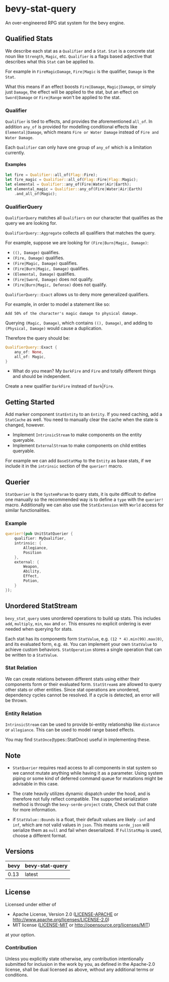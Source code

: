 # bevy-stat-query

An over-engineered RPG stat system for the bevy engine.

## Qualified Stats

We describe each stat as a `Qualifier` and a `Stat`.
`Stat` is a concrete stat noun like `Strength`, `Magic`, etc.
`Qualifier` is a flags based adjective that describes
what this `Stat` can be applied to.

For example in `FireMagicDamage`, `Fire|Magic` is the qualifier,
`Damage` is the `Stat`.

What this means if an effect boosts `Fire|Damage`, `Magic|Damage`,
or simply just `Damage`, the effect will be applied to the stat,
but an effect on `Sword|Damage` or `Fire|Range` won't be applied to the stat.

### Qualifier

`Qualifier` is tied to effects, and provides the aforementioned `all_of`.
In addition `any_of` is provided for modelling conditional effects like
`Elemental|Damage`, which means `Fire or Water Damage` instead of `Fire and Water Damage`.

Each `Qualifier` can only have one group of `any_of` which is a limitation currently.

#### Examples

```rust
let fire = Qualifier::all_of(Flag::Fire);
let fire_magic = Qualifier::all_of(Flag::Fire|Flag::Magic);
let elemental = Qualifier::any_of(Fire|Water|Air|Earth);
let elemental_magic = Qualifier::any_of(Fire|Water|Air|Earth)
    .and_all_of(Magic);
```

### QualifierQuery

`QualifierQuery` matches all `Qualifiers` on our character that
qualifies as the query we are looking for.

`QualifierQuery::Aggregate` collects all qualifiers that matches the query.

For example, suppose we are looking for `(Fire|Burn|Magic, Damage)`:

* `((), Damage)` qualifies.
* `(Fire, Damage)` qualifies.
* `(Fire|Magic, Damage)` qualifies.
* `(Fire|Burn|Magic, Damage)` qualifies.
* `(Elemental, Damage)` qualifies.
* `(Fire|Sword, Damage)` does not qualify.
* `(Fire|Burn|Magic, Defense)` does not qualify.

`QualifierQuery::Exact` allows us to deny
more generalized qualifiers.

For example, in order to model a statement like so:

```text
Add 50% of the character's magic damage to physical damage.
```

Querying `(Magic, Damage)`, which contains `((), Damage)`,
and adding to `(Physical, Damage)` would cause a duplication.

Therefore the query should be:

```rust
QualifierQuery::Exact {
    any_of: None,
    all_of: Magic,
}
```

* What do you mean? My `DarkFire` and `Fire` and totally different things and should be independent.

Create a new qualifier `DarkFire` instead of `Dark`|`Fire`.

## Getting Started

Add marker component `StatEntity` to an `Entity`.
If you need caching, add a `StatCache` as well.
You need to manually clear the cache when the state is changed, however.

* Implement `IntrinsicStream` to make components on the entity queryable.
* Implement `ExternalStream` to make components on child entities queryable.

For example we can add `BaseStatMap` to the `Entity` as base stats, if we include
it in the `intrinsic` section of the `querier!` macro.

## Querier

`StatQuerier` is the `SystemParam` to query stats, it is quite difficult to
define one manually so the recommended way is to define a `type` with the
`querier!` macro. Additionally we can also use the `StatExtension` with `World` access
for similar functionalities.

### Example

```rust
querier!(pub UnitStatQuerier {
    qualifier: MyQualifier,
    intrinsic: {
        Allegiance,
        Position
    },
    external: {
        Weapon,
        Ability,
        Effect,
        Potion,
    }
});
```

## Unordered StatStream

`bevy_stat_query` uses unordered operations to build up stats. This includes
`add`, `multiply`, `min`, `max` and `or`. This ensures no explicit ordering is
ever needed when querying for stats.

Each stat has its components form `StatValue`, e.g. `(12 * 4).min(99).max(0)`,
and its evaluated form, e.g. `48`. You can implement your own `StatValue`
to achieve custom behaviors. `StatOperation` stores a single operation
that can be written to a `StatValue`.

### Stat Relation

We can create relations between different
stats using either their components form or their evaluated form.
`StatStream`s are allowed to query other stats or other entities.
Since stat operations are unordered, dependency cycles cannot be resolved.
If a cycle is detected, an error will be thrown.

### Entity Relation

`IntrinsicStream` can be used to provide bi-entity relationship
like `distance` or `allegiance`. This can be used to model range based effects.

You may find `StatOnce`(types::StatOnce) useful in implementing these.

## Note

* `StatQuerier` requires read access to all components in stat system so we cannot mutate
anything while having it as a parameter.
Using system piping or some kind of deferred command queue for mutations
might be advisable in this case.

* The crate heavily utilizes dynamic dispatch under the hood, and is therefore
not fully reflect compatible. The supported serialization method is
through the `bevy-serde-project` crate, Check out that crate for more information.

* if `StatValue::Bounds` is a float, their default values are likely `-inf` and `inf`,
which are not valid values in `json`. This means `serde_json` will serialize them as
`null` and fail when deserialized.
If `FullStatMap` is used, choose a different format.

## Versions

| bevy | bevy-stat-query |
|------|-----------------|
| 0.13 | latest          |

## License

Licensed under either of

* Apache License, Version 2.0 ([LICENSE-APACHE](LICENSE-APACHE) or <http://www.apache.org/licenses/LICENSE-2.0>)
* MIT license ([LICENSE-MIT](LICENSE-MIT) or <http://opensource.org/licenses/MIT>)

at your option.

### Contribution

Unless you explicitly state otherwise, any contribution intentionally submitted
for inclusion in the work by you, as defined in the Apache-2.0 license, shall be dual licensed as above, without any
additional terms or conditions.
